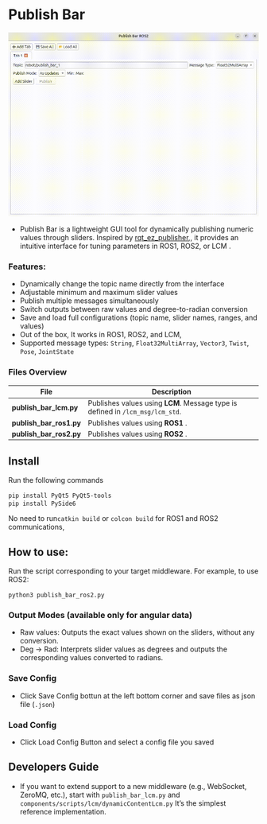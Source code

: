 # Publish Bar

![Demo animation](publish_bar_image.gif)
- Publish Bar is a lightweight GUI tool for dynamically publishing numeric values through sliders.
Inspired by [rqt_ez_publisher](https://github.com/OTL/rqt_ez_publisher),, it provides an intuitive interface for tuning parameters in ROS1, ROS2, or LCM .

### Features:
- Dynamically change the topic name directly from the interface
- Adjustable minimum and maximum slider values
- Publish multiple messages simultaneously
- Switch outputs between raw values and degree-to-radian conversion
- Save and load full configurations (topic name, slider names, ranges, and values)
- Out of the box, It works in ROS1, ROS2, and LCM,
- Supported message types: `String`, `Float32MultiArray`, `Vector3`, `Twist`, `Pose`, `JointState`

### Files Overview

| File | Description |
|------|--------------|
| **publish_bar_lcm.py** | Publishes values using **LCM**. Message type is defined in `/lcm_msg/lcm_std`. |
| **publish_bar_ros1.py** | Publishes values using **ROS1** . |
| **publish_bar_ros2.py** | Publishes values using **ROS2** . |


## Install
Run the following commands
```text
pip install PyQt5 PyQt5-tools
pip install PySide6
```
No need to run`catkin build` or `colcon build` for ROS1 and ROS2 communications,   

## How to use:
Run the script corresponding to your target middleware.
For example, to use ROS2:
```text
python3 publish_bar_ros2.py
```
### Output Modes (available only for angular data)
- Raw values: Outputs the exact values shown on the sliders, without any conversion.
- Deg → Rad: Interprets slider values as degrees and outputs the corresponding values converted to radians.

### Save Config
- Click Save Config bottun at the left bottom corner and save files as json file (`.json`)

### Load Config
- Click Load Config Button and select a config file you saved

## Developers Guide
- If you want to extend support to a new middleware (e.g., WebSocket, ZeroMQ, etc.), start with `publish_bar_lcm.py` and `components/scripts/lcm/dynamicContentLcm.py` It’s the simplest reference implementation.